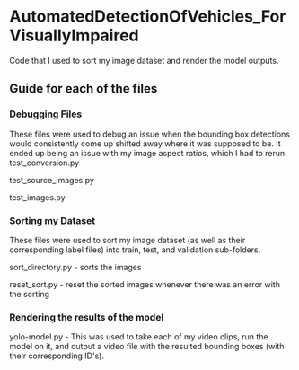 # AutomatedDetectionOfVehicles_ForVisuallyImpaired
Code that I used to sort my image dataset and render the model outputs.


## Guide for each of the files

### Debugging Files
These files were used to debug an issue when the bounding box detections would consistently come up shifted away where it was supposed to be. It ended up being an issue with my image aspect ratios, which I had to rerun.
test_conversion.py 

test_source_images.py

test_images.py

### Sorting my Dataset
These files were used to sort my image dataset (as well as their corresponding label files) into train, test, and validation sub-folders.

sort_directory.py - sorts the images

reset_sort.py - reset the sorted images whenever there was an error with the sorting

### Rendering the results of the model
yolo-model.py - This was used to take each of my video clips, run the model on it, and output a video file with the resulted bounding boxes (with their corresponding ID's).
